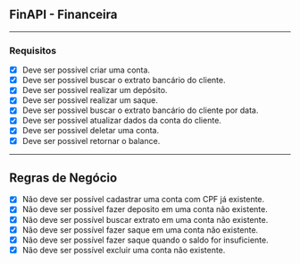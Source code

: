 ## FinAPI - Financeira

---

### Requisitos

- [x] Deve ser possivel criar uma conta.
- [x] Deve ser possivel buscar o extrato bancário do cliente.
- [x] Deve ser possivel realizar um depósito.
- [x] Deve ser possivel realizar um saque.
- [x] Deve ser possivel buscar o extrato bancário do cliente por data.
- [x] Deve ser possivel atualizar dados da conta do cliente.
- [x] Deve ser possivel deletar uma conta.
- [x] Deve ser possivel retornar o balance.
---

## Regras de Negócio 

- [x] Não deve ser possível cadastrar uma conta com CPF já existente.
- [x] Não deve ser possível fazer deposito em uma conta não existente.
- [x] Não deve ser possível buscar extrato em uma conta não existente.
- [x] Não deve ser possível fazer saque em uma conta não existente. 
- [x] Não deve ser possível fazer saque quando o saldo for insuficiente.  
- [x] Não deve ser possível excluir uma conta não existente.
